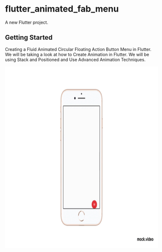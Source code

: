 # flutter_animated_fab_menu

A new Flutter project.

## Getting Started

Creating a Fluid Animated Circular Floating Action Button Menu in Flutter. We will be taking a look at how to Create Animation in Flutter. We will be using Stack and Positioned and Use Advanced Animation Techniques.

 <p align="center">
   <img width="800" height="600" src="FabMenu.gif">
</p>
